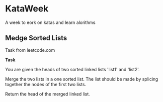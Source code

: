 # KataWeek
A week to eork on katas and learn alorithms 
## Medge Sorted Lists 
Task from leetcode.com

**Task**

You are given the heads of two sorted linked lists 'list1' and 'list2'.

Merge the two lists in a one sorted list. The list should be made by splicing together the nodes of the first two lists.

Return the head of the merged linked list.

 
